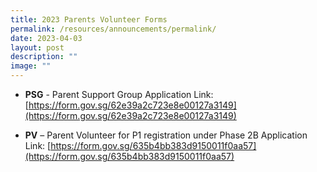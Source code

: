 ```yaml
---
title: 2023 Parents Volunteer Forms
permalink: /resources/announcements/permalink/
date: 2023-04-03
layout: post
description: ""
image: ""
---
```

*   **PSG** - Parent Support Group Application Link: [https://form.gov.sg/62e39a2c723e8e00127a3149](https://form.gov.sg/62e39a2c723e8e00127a3149)


*   **PV** – Parent Volunteer for P1 registration under Phase 2B Application Link: [https://form.gov.sg/635b4bb383d9150011f0aa57](https://form.gov.sg/635b4bb383d9150011f0aa57)